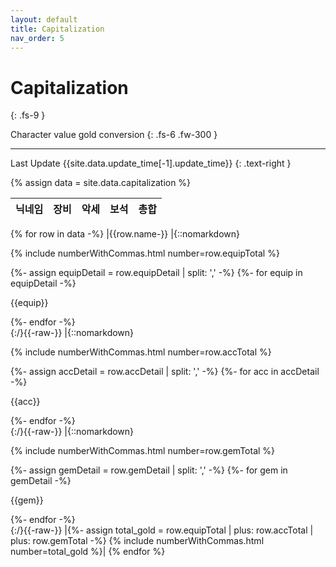 ```yaml
---
layout: default
title: Capitalization
nav_order: 5
---
```


# Capitalization
{: .fs-9 }

Character value gold conversion
{: .fs-6 .fw-300 }

---

Last Update {{site.data.update_time[-1].update_time}}
{: .text-right }

{% assign data = site.data.capitalization %}

| 닉네임 | 장비 | 악세 | 보석 | 총합 |
|:-|:-:|:-:|:-:|:-:|
{% for row in data -%}
|{{row.name-}}
|{::nomarkdown}<p>{% include numberWithCommas.html number=row.equipTotal %}</p><div class="detail">
{%- assign equipDetail = row.equipDetail | split: ',' -%}
{%- for equip in equipDetail -%}
<p>{{equip}}</p>
{%- endfor -%}</div>{:/}{{-raw-}}
|{::nomarkdown}<p>{% include numberWithCommas.html number=row.accTotal %}</p><div class="detail">
{%- assign accDetail = row.accDetail | split: ',' -%}
{%- for acc in accDetail -%}
<p>{{acc}}</p>
{%- endfor -%}</div>{:/}{{-raw-}}
|{::nomarkdown}<p>{% include numberWithCommas.html number=row.gemTotal %}</p><div class="detail">
{%- assign gemDetail = row.gemDetail | split: ',' -%}
{%- for gem in gemDetail -%}
<p>{{gem}}</p>
{%- endfor -%}</div>{:/}{{-raw-}}
|{%- assign total_gold = row.equipTotal | plus: row.accTotal | plus: row.gemTotal -%}
{% include numberWithCommas.html number=total_gold %}|
{% endfor %}
